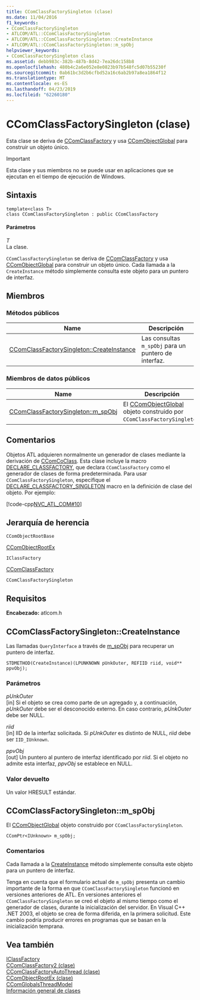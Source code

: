 ```yaml
---
title: CComClassFactorySingleton (clase)
ms.date: 11/04/2016
f1_keywords:
- CComClassFactorySingleton
- ATLCOM/ATL::CComClassFactorySingleton
- ATLCOM/ATL::CComClassFactorySingleton::CreateInstance
- ATLCOM/ATL::CComClassFactorySingleton::m_spObj
helpviewer_keywords:
- CComClassFactorySingleton class
ms.assetid: debb983c-382b-487b-8d42-7ea26dc158b8
ms.openlocfilehash: 480b4c2a6e052e8e0823b97b548fc5d07b55230f
ms.sourcegitcommit: 0ab61bc3d2b6cfbd52a16c6ab2b97a8ea1864f12
ms.translationtype: MT
ms.contentlocale: es-ES
ms.lasthandoff: 04/23/2019
ms.locfileid: "62260180"
---
```

# <a name="ccomclassfactorysingleton-class"></a>CComClassFactorySingleton (clase)

Esta clase se deriva de [CComClassFactory](../../atl/reference/ccomclassfactory-class.md) y usa [CComObjectGlobal](../../atl/reference/ccomobjectglobal-class.md) para construir un objeto único.

> [!IMPORTANT]
>  Esta clase y sus miembros no se puede usar en aplicaciones que se ejecutan en el tiempo de ejecución de Windows.

## <a name="syntax"></a>Sintaxis

```
template<class T>
class CComClassFactorySingleton : public CComClassFactory
```

#### <a name="parameters"></a>Parámetros

*T*<br/>
La clase.

`CComClassFactorySingleton` se deriva de [CComClassFactory](../../atl/reference/ccomclassfactory-class.md) y usa [CComObjectGlobal](../../atl/reference/ccomobjectglobal-class.md) para construir un objeto único. Cada llamada a la `CreateInstance` método simplemente consulta este objeto para un puntero de interfaz.

## <a name="members"></a>Miembros

### <a name="public-methods"></a>Métodos públicos

|Name|Descripción|
|----------|-----------------|
|[CComClassFactorySingleton::CreateInstance](#createinstance)|Las consultas `m_spObj` para un puntero de interfaz.|

### <a name="public-data-members"></a>Miembros de datos públicos

|Name|Descripción|
|----------|-----------------|
|[CComClassFactorySingleton::m_spObj](#m_spobj)|El [CComObjectGlobal](../../atl/reference/ccomobjectglobal-class.md) objeto construido por `CComClassFactorySingleton`.|

## <a name="remarks"></a>Comentarios

Objetos ATL adquieren normalmente un generador de clases mediante la derivación de [CComCoClass](../../atl/reference/ccomcoclass-class.md). Esta clase incluye la macro [DECLARE_CLASSFACTORY](aggregation-and-class-factory-macros.md#declare_classfactory), que declara `CComClassFactory` como el generador de clases de forma predeterminada. Para usar `CComClassFactorySingleton`, especifique el [DECLARE_CLASSFACTORY_SINGLETON](aggregation-and-class-factory-macros.md#declare_classfactory_singleton) macro en la definición de clase del objeto. Por ejemplo:

[!code-cpp[NVC_ATL_COM#10](../../atl/codesnippet/cpp/ccomclassfactorysingleton-class_1.h)]

## <a name="inheritance-hierarchy"></a>Jerarquía de herencia

`CComObjectRootBase`

[CComObjectRootEx](../../atl/reference/ccomobjectrootex-class.md)

`IClassFactory`

[CComClassFactory](../../atl/reference/ccomclassfactory-class.md)

`CComClassFactorySingleton`

## <a name="requirements"></a>Requisitos

**Encabezado:** atlcom.h

##  <a name="createinstance"></a>  CComClassFactorySingleton::CreateInstance

Las llamadas `QueryInterface` a través de [m_spObj](#m_spobj) para recuperar un puntero de interfaz.

```
STDMETHOD(CreateInstance)(LPUNKNOWN pUnkOuter, REFIID riid, void** ppvObj);
```

### <a name="parameters"></a>Parámetros

*pUnkOuter*<br/>
[in] Si el objeto se crea como parte de un agregado y, a continuación, *pUnkOuter* debe ser el desconocido externo. En caso contrario, *pUnkOuter* debe ser NULL.

*riid*<br/>
[in] IID de la interfaz solicitada. Si *pUnkOuter* es distinto de NULL, *riid* debe ser `IID_IUnknown`.

*ppvObj*<br/>
[out] Un puntero al puntero de interfaz identificado por *riid*. Si el objeto no admite esta interfaz, *ppvObj* se establece en NULL.

### <a name="return-value"></a>Valor devuelto

Un valor HRESULT estándar.

##  <a name="m_spobj"></a>  CComClassFactorySingleton::m_spObj

El [CComObjectGlobal](../../atl/reference/ccomobjectglobal-class.md) objeto construido por `CComClassFactorySingleton`.

```
CComPtr<IUnknown> m_spObj;
```

### <a name="remarks"></a>Comentarios

Cada llamada a la [CreateInstance](#createinstance) método simplemente consulta este objeto para un puntero de interfaz.

Tenga en cuenta que el formulario actual de `m_spObj` presenta un cambio importante de la forma en que `CComClassFactorySingleton` funcionó en versiones anteriores de ATL. En versiones anteriores el `CComClassFactorySingleton` se creó el objeto al mismo tiempo como el generador de clases, durante la inicialización del servidor. En Visual C++ .NET 2003, el objeto se crea de forma diferida, en la primera solicitud. Este cambio podría producir errores en programas que se basan en la inicialización temprana.

## <a name="see-also"></a>Vea también

[IClassFactory](/windows/desktop/api/unknwnbase/nn-unknwnbase-iclassfactory)<br/>
[CComClassFactory2 (clase)](../../atl/reference/ccomclassfactory2-class.md)<br/>
[CComClassFactoryAutoThread (clase)](../../atl/reference/ccomclassfactoryautothread-class.md)<br/>
[CComObjectRootEx (clase)](../../atl/reference/ccomobjectrootex-class.md)<br/>
[CComGlobalsThreadModel](atl-typedefs.md#ccomglobalsthreadmodel)<br/>
[Información general de clases](../../atl/atl-class-overview.md)
